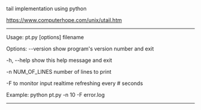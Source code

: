 tail implementation using python

https://www.computerhope.com/unix/utail.htm

------------------------------------------------------------------------
Usage: pt.py [options] filename

Options:
  --version        show program's version number and exit

  -h, --help       show this help message and exit

  -n NUM_OF_LINES  number of lines to print

  -F               to monitor input realtime refreshing every # seconds

Example: python pt.py -n 10 -F error.log

-------------------------------------------------------------------------


